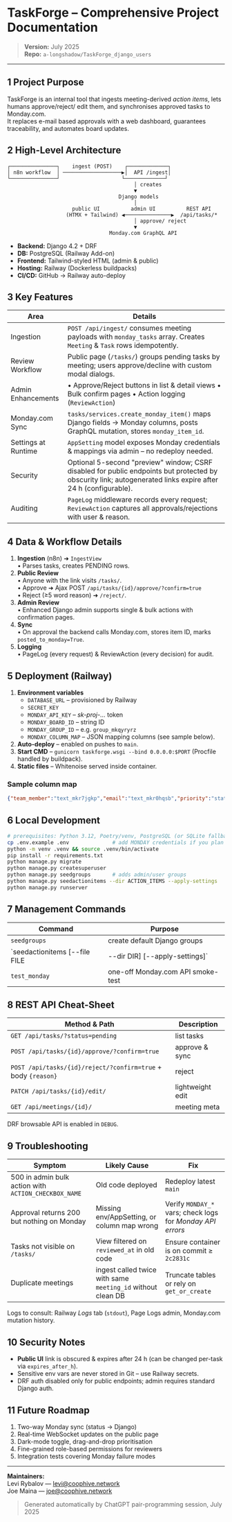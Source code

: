 # TaskForge – Comprehensive Project Documentation

> **Version:** July 2025  
> **Repo:** `a-longshadow/TaskForge_django_users`

---

## 1  Project Purpose

TaskForge is an internal tool that ingests meeting-derived *action items*, lets humans approve/reject/ edit them, and synchronises approved tasks to Monday.com.  
It replaces e-mail based approvals with a web dashboard, guarantees traceability, and automates board updates.


## 2  High-Level Architecture

```text
┌───────────────┐    ingest (POST)    ┌─────────────┐
│ n8n workflow  │ ───────────────────▶│  API /ingest│
└───────────────┘                    └─────────────┘
                                         │ creates
                                         ▼
                                    Django models
                                         │
                     public UI          admin UI          REST API
                   (HTMX + Tailwind) ◀───────────────▶  /api/tasks/*
                                         │ approve/ reject
                                         ▼
                                 Monday.com GraphQL API
```

* **Backend:** Django 4.2 + DRF
* **DB:** PostgreSQL (Railway Add-on)
* **Frontend:** Tailwind-styled HTML (admin & public)
* **Hosting:** Railway (Dockerless buildpacks)
* **CI/CD:** GitHub → Railway auto-deploy


## 3  Key Features

| Area | Details |
|------|---------|
| Ingestion | `POST /api/ingest/` consumes meeting payloads with `monday_tasks` array. Creates `Meeting` & `Task` rows idempotently. |
| Review Workflow | Public page (`/tasks/`) groups pending tasks by meeting; users approve/decline with custom modal dialogs. |
| Admin Enhancements | • Approve/Reject buttons in list & detail views  • Bulk confirm pages  • Action logging (`ReviewAction`)  |
| Monday.com Sync | `tasks/services.create_monday_item()` maps Django fields → Monday columns, posts GraphQL mutation, stores `monday_item_id`. |
| Settings at Runtime | `AppSetting` model exposes Monday credentials & mappings via admin – no redeploy needed. |
| Security | Optional 5-second "preview" window; CSRF disabled for public endpoints but protected by obscurity link; autogenerated links expire after 24 h (configurable). |
| Auditing | `PageLog` middleware records every request; `ReviewAction` captures all approvals/rejections with user & reason. |


## 4  Data & Workflow Details

1. **Ingestion** (n8n) ➜ `IngestView`  
   • Parses tasks, creates PENDING rows.  
2. **Public Review**  
   • Anyone with the link visits `/tasks/`.  
   • Approve ➜ Ajax POST `/api/tasks/{id}/approve/?confirm=true`  
   • Reject (≥5 word reason) ➜ `/reject/`.  
3. **Admin Review**  
   • Enhanced Django admin supports single & bulk actions with confirmation pages.  
4. **Sync**  
   • On approval the backend calls Monday.com, stores item ID, marks `posted_to_monday=True`.  
5. **Logging**  
   • PageLog (every request) & ReviewAction (every decision) for audit.


## 5  Deployment (Railway)

1. **Environment variables**  
   * `DATABASE_URL` – provisioned by Railway  
   * `SECRET_KEY`  
   * `MONDAY_API_KEY` – *sk-proj-…* token  
   * `MONDAY_BOARD_ID` – string ID  
   * `MONDAY_GROUP_ID` – e.g. `group_mkqyryrz`  
   * `MONDAY_COLUMN_MAP` – JSON mapping columns (see sample below).
2. **Auto-deploy** – enabled on pushes to `main`.  
3. **Start CMD** – `gunicorn taskforge.wsgi --bind 0.0.0.0:$PORT` (Procfile handled by buildpack).  
4. **Static files** – Whitenoise served inside container.

### Sample column map
```json
{"team_member":"text_mkr7jgkp","email":"text_mkr0hqsb","priority":"status_1","status":"status","due_date":"date5","brief_description":"long_text"}
```


## 6  Local Development

```bash
# prerequisites: Python 3.12, Poetry/venv, PostgreSQL (or SQLite fallback)
cp .env.example .env              # add MONDAY credentials if you plan to test sync
python -m venv .venv && source .venv/bin/activate
pip install -r requirements.txt
python manage.py migrate
python manage.py createsuperuser
python manage.py seedgroups       # adds admin/user groups
python manage.py seedactionitems --dir ACTION_ITEMS --apply-settings
python manage.py runserver
```


## 7  Management Commands

| Command | Purpose |
|---------|---------|
| `seedgroups` | create default Django groups |
| `seedactionitems [--file FILE|--dir DIR] [--apply-settings]` | bulk-import ACTION_ITEMS json & optionally create Monday AppSettings |
| `test_monday` | one-off Monday.com API smoke-test |


## 8  REST API Cheat-Sheet

| Method & Path | Description |
|---------------|-------------|
| `GET /api/tasks/?status=pending` | list tasks |
| `POST /api/tasks/{id}/approve/?confirm=true` | approve & sync |
| `POST /api/tasks/{id}/reject/?confirm=true` + body `{reason}` | reject |
| `PATCH /api/tasks/{id}/edit/` | lightweight edit |
| `GET /api/meetings/{id}/` | meeting meta |

DRF browsable API is enabled in `DEBUG`.


## 9  Troubleshooting

| Symptom | Likely Cause | Fix |
|---------|-------------|-----|
| 500 in admin bulk action with `ACTION_CHECKBOX_NAME` | Old code deployed | Redeploy latest `main` |
| Approval returns 200 but nothing on Monday | Missing env/AppSetting, or column map wrong | Verify `MONDAY_*` vars; check logs for _Monday API errors_ |
| Tasks not visible on `/tasks/` | View filtered on `reviewed_at` in old code | Ensure container is on commit ≥ `2c2831c` |
| Duplicate meetings | ingest called twice with same `meeting_id` without clean DB | Truncate tables or rely on `get_or_create` |

Logs to consult: Railway *Logs* tab (`stdout`), Page Logs admin, Monday.com mutation history.


## 10  Security Notes

* **Public UI** link is obscured & expires after 24 h (can be changed per-task via `expires_after_h`).
* Sensitive env vars are never stored in Git – use Railway secrets.
* DRF auth disabled only for public endpoints; admin requires standard Django auth.


## 11  Future Roadmap

1. Two-way Monday sync (status → Django)
2. Real-time WebSocket updates on the public page
3. Dark-mode toggle, drag-and-drop prioritisation
4. Fine-grained role-based permissions for reviewers
5. Integration tests covering Monday failure modes

---

**Maintainers:**  
Levi Rybalov — levi@coophive.network  
Joe Maina — joe@coophive.network  

> Generated automatically by ChatGPT pair-programming session, July 2025 
